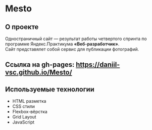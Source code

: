 # Mesto
## О проекте
Одностраничный сайт — результат работы четвертого спринта по программе Яндекс.Практикума **«Веб-разработчик»**.  
Сайт представялет собой сервис для публикации фотографий.
## Ссылка на gh-pages: https://daniil-vsc.github.io/Mesto/

## Используемые технологии
* HTML разметка
* CSS стили 
* Flexbox-вёрстка
* Grid Layout
* JavaScript
